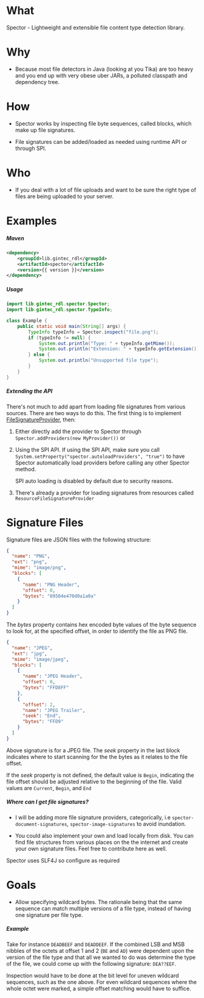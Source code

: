 # What

Spector - Lightweight and extensible file content type detection library.

# Why

- Because most file detectors in Java (looking at you Tika) are too heavy 
    and you end up with very obese uber JARs, a polluted classpath 
    and dependency tree.

# How

- Spector works by inspecting file byte sequences, called blocks, which 
    make up file signatures.

- File signatures can be added/loaded as needed using runtime API or
    through SPI.

# Who

- If you deal with a lot of file uploads and want to be sure the 
    right type of files are being uploaded to your server.        
    
# Examples

##### Maven

```xml
<dependency>
    <groupId>lib.gintec_rdl</groupId>
    <artifactId>spector</artifactId>
    <version>{{ version }}</version>
</dependency>
```

##### Usage

```java
import lib.gintec_rdl.spector.Spector;
import lib.gintec_rdl.spector.TypeInfo;

class Example {
    public static void main(String[] args) {
        TypeInfo typeInfo = Spector.inspect("file.png");
        if (typeInfo != null) {
            System.out.println("Type: " + typeInfo.getMime());
            System.out.println("Extension: " + typeInfo.getExtension());
        } else {
            System.out.println("Unsupported file type");
        }
    }
}
```


##### Extending the API

There's not much to add apart from loading file signatures 
    from various sources. There are two ways to do this. The first thing is to implement 
    [FileSignatureProvider](src/main/java/lib/gintec_rdl/spector/FileSignatureProvider.java), 
    then:
    
1.  Either directly add the provider to Spector through `Spector.addProviders(new MyProvider())`
    or
2. Using the SPI API. If using the SPI API, make sure you 
    call `System.setProperty("spector.autoloadProviders", "true")` to have Spector 
    automatically load providers before calling any other Spector method.
    
    SPI auto loading is disabled by default due to security reasons.    
3. There's already a provider for loading signatures from resources called `ResourceFileSignatureProvider`

# Signature Files


Signature files are JSON files with the following structure:

```json
{
  "name": "PNG",
  "ext": "png",
  "mime": "image/png",
  "blocks": [
    {
      "name": "PNG Header",
      "offset": 0,
      "bytes": "89504e470d0a1a0a"
    }
  ]
}
```

The _bytes_ property contains hex encoded byte values of the byte 
    sequence to look for, at the specified offset, in order to identify 
    the file as PNG file.
    
```json
{
  "name": "JPEG",
  "ext": "jpg",
  "mime": "image/jpeg",
  "blocks": [
    {
      "name": "JPEG Header",
      "offset": 0,
      "bytes": "FFD8FF"
    },
    {
      "offset": 2,
      "name": "JPEG Trailer",
      "seek": "End",
      "bytes": "FFD9"
    }
  ]
}
```    
Above signature is for a JPEG file. The _seek_ property in the last 
    block indicates where to start scanning for the the bytes as it 
    relates to the file offset.
    
If the _seek_ property is not defined, the default value is `Begin`,
    indicating the file offset should be adjusted relative to the 
    beginning of the file. Valid values are `Current`, `Begin`, and `End`
    
##### Where can I get file signatures?

- I will be adding more file signature providers, categorically, 
    i.e `spector-document-signatures`, `spector-image-signatures` to 
    avoid inundation.
    
- You could also implement your own and load locally from disk. 
    You can find file structures from various places on the the 
    internet and create your own signature files. Feel free to 
    contribute here as well.
    
Spector uses SLF4J so configure as required

# Goals

- Allow specifying wildcard bytes. The rationale being that the same 
    sequence can match multiple versions of a file type, instead of 
    having one signature per file type.
    
##### Example

Take for instance `DEADBEEF` and `DEADDEEF`. If the combined 
    LSB and MSB nibbles of the octets at offset 1 and 2 (`BE` and `AD`) 
    were dependent upon the version of the file type and that
    all we wanted to do was determine the type of the file, we could 
    come up with the following signature: `DEA??EEF`.
    
    
Inspection would have to be done at the bit level for uneven wildcard 
    sequences, such as the one above. For even wildcard sequences 
    where the whole octet were marked, a simple offset matching would 
    have to suffice. 